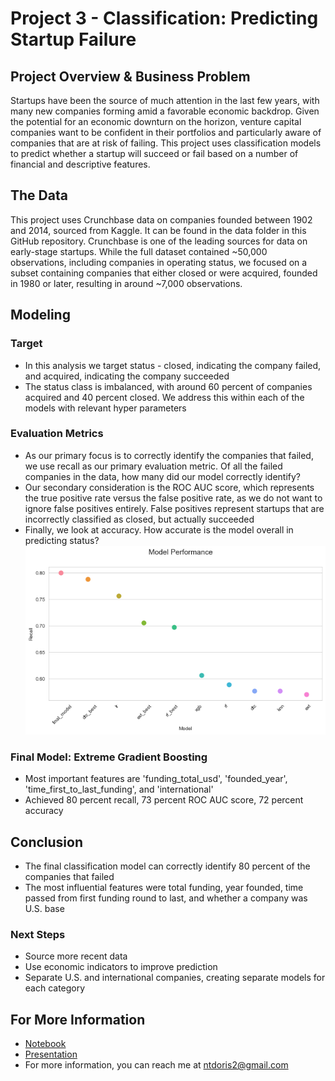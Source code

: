 # Project 3 - Classification: Predicting Startup Failure

## Project Overview & Business Problem

Startups have been the source of much attention in the last few years, with many new companies forming amid a favorable economic backdrop. Given the potential for an economic downturn on the horizon, venture capital companies want to be confident in their portfolios and particularly aware of companies that are at risk of failing. This project uses classification models to predict whether a startup will succeed or fail based on a number of financial and descriptive features.

## The Data

This project uses Crunchbase data on companies founded between 1902 and 2014, sourced from Kaggle. It can be found in the data folder in this GitHub repository. Crunchbase is one of the leading sources for data on early-stage startups. While the full dataset contained ~50,000 observations, including companies in operating status, we focused on a subset containing companies that either closed or were acquired, founded in 1980 or later, resulting in around ~7,000 observations.

## Modeling

### Target

* In this analysis we target status - closed, indicating the company failed, and acquired, indicating the company succeeded
* The status class is imbalanced, with around 60 percent of companies acquired and 40 percent closed. We address this within each of the models with relevant hyper parameters

### Evaluation Metrics

* As our primary focus is to correctly identify the companies that failed, we use recall as our primary evaluation metric. Of all the failed companies in the data, how many did our model correctly identify?
* Our secondary consideration is the ROC AUC score, which represents the true positive rate versus the false positive rate, as we do not want to ignore false positives entirely. False positives represent startups that are incorrectly classified as closed, but actually succeeded
* Finally, we look at accuracy. How accurate is the model overall in predicting status?
![image](https://github.com/ntdoris/dsc-project-3/blob/main/images/model_performance.png)

### Final Model: Extreme Gradient Boosting

* Most important features are 'funding_total_usd', 'founded_year', 'time_first_to_last_funding', and 'international'
* Achieved 80 percent recall, 73 percent ROC AUC score, 72 percent accuracy

## Conclusion

* The final classification model can correctly identify 80 percent of the companies that failed
* The most influential features were total funding, year founded, time passed from first funding round to last, and whether a company was U.S. base


### Next Steps

* Source more recent data
* Use economic indicators to improve prediction
* Separate U.S. and international companies, creating separate models for each category

## For More Information

* [Notebook](https://github.com/ntdoris/dsc-project-3/blob/main/nd_project_3.ipynb)
* [Presentation](https://github.com/ntdoris/dsc-project-3/blob/main/presentation.pdf)
* For more information, you can reach me at ntdoris2@gmail.com

